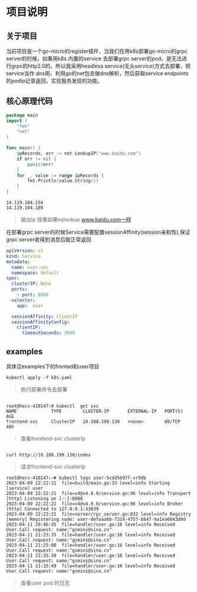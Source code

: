# 项目说明
## 关于项目
当前项目是一个go-micro的register插件，当我们在用k8s部署go-micro的grpc server的时候，如果用k8s 内置的service
去部署grpc server的pod，是无法进行grpc的http2.0的，所以我采用headless service(无头service)方式去部署，把service当作
dns用，利用go的net包去做dns解析，然后获取service endpoints的podip记录返回，实现服务发现的功能。



## 核心原理代码
```go
package main
import (
	"fmt"
	"net"
)

func main() {
	ipRecords, err := net.LookupIP("www.baidu.com")
	if err != nil {
		panic(err)
	}
	for _, value := range ipRecords {
		fmt.Println(value.String())
	}
}

```
```shell
14.119.104.254
14.119.104.189
```
> 输出ip 效果如果nslookup www.baidu.com一样

在部署grpc server的时候Service需要配置sessionAffinity(session亲和性),保证grpc server收得到消息后能正常返回
```yaml
apiVersion: v1
kind: Service
metadata:
  name: user-svc
  namespace: default
spec:
  clusterIP: None
  ports:
    - port: 8080
  selector:
    app:  user

  sessionAffinity: ClientIP
  sessionAffinityConfig:
    clientIP:
      timeoutSeconds: 3600
```
## examples
具体见examples下的fronted和user项目

```shell
kubectl apply -f k8s.yaml
```
> 执行部署命令去部署

## 
```shell
root@hecs-410147:# kubectl  get svc
NAME             TYPE        CLUSTER-IP       EXTERNAL-IP   PORT(S)    AGE
frontend-svc     ClusterIP   10.108.199.130   <none>        80/TCP     40h
```
> 查看frontend-svc clusterIp
```shell

curl http://10.108.199.130/index
```
> 请求frontend-svc clusterIp

```shell
root@hecs-410147:~# kubectl logs user-5cdd5697f-vr5db
2023-04-09 22:22:21  file=build/main.go:33 level=info Starting [service] user
2023-04-09 22:22:21  file=v4@v4.9.0/service.go:96 level=info Transport [http] Listening on [::]:8080
2023-04-09 22:22:21  file=v4@v4.9.0/service.go:96 level=info Broker [http] Connected to 127.0.0.1:33039
2023-04-09 22:22:21  file=server/rpc_server.go:832 level=info Registry [memory] Registering node: user-defaaa6b-7314-4757-bb47-9a1ea6043d0d
2023-04-11 20:46:35  file=handler/user.go:16 level=info Received User.Call request: name:"gsmini@sina.cn"
2023-04-11 21:23:35  file=handler/user.go:16 level=info Received User.Call request: name:"gsmini@sina.cn"
2023-04-11 21:25:00  file=handler/user.go:16 level=info Received User.Call request: name:"gsmini@sina.cn"
2023-04-11 21:35:39  file=handler/user.go:16 level=info Received User.Call request: name:"gsmini@sina.cn"
2023-04-11 21:35:49  file=handler/user.go:16 level=info Received User.Call request: name:"gsmini@sina.cn"
```
> 查看user pod 的日志